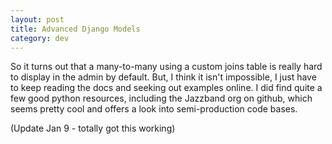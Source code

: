 ```yaml
---
layout: post
title: Advanced Django Models
category: dev
---
```


So it turns out that a many-to-many using a custom joins table is really hard to display in the admin by default. But, I think it isn't impossible, I just have to keep reading the docs and seeking out examples online. I did find quite a few good python resources, including the Jazzband org on github, which seems pretty cool and offers a look into semi-production code bases.

(Update Jan 9 - totally got this working)